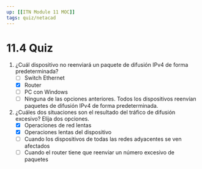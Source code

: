 ```yaml
---
up: [[ITN Module 11 MOC]]
tags: quiz/netacad
---
```

# 11.4 Quiz
1. ¿Cuál dispositivo no reenviará un paquete de difusión IPv4 de forma predeterminada?
	- [ ] Switch Ethernet
	- [x] Router
	- [ ] PC con Windows
	- [ ] Ninguna de las opciones anteriores. Todos los dispositivos reenvían paquetes de difusión IPv4 de forma predeterminada.

2. ¿Cuáles dos situaciones son el resultado del tráfico de difusión excesivo? Elija dos opciones.
	- [x] Operaciones de red lentas
	- [x] Operaciones lentas del dispositivo
	- [ ] Cuando los dispositivos de todas las redes adyacentes se ven afectados
	- [ ] Cuando el router tiene que reenviar un número excesivo de paquetes
